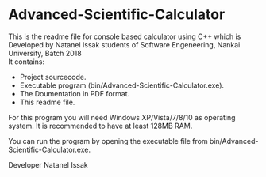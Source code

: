 # Advanced-Scientific-Calculator
This is the readme file for console based calculator using C++ which is Developed by Natanel Issak students of Software Engeneering, Nankai University, Batch 2018  
It contains:
- Project sourcecode. 
- Executable program (bin/Advanced-Scientific-Calculator.exe). 
- The Doumentation in PDF format. 
- This readme file.

For this program you will need Windows XP/Vista/7/8/10 as operating system. It is recommended to have at least 128MB RAM. 

You can run the program by opening the executable file from bin/Advanced-Scientific-Calculator.exe.

Developer Natanel Issak

